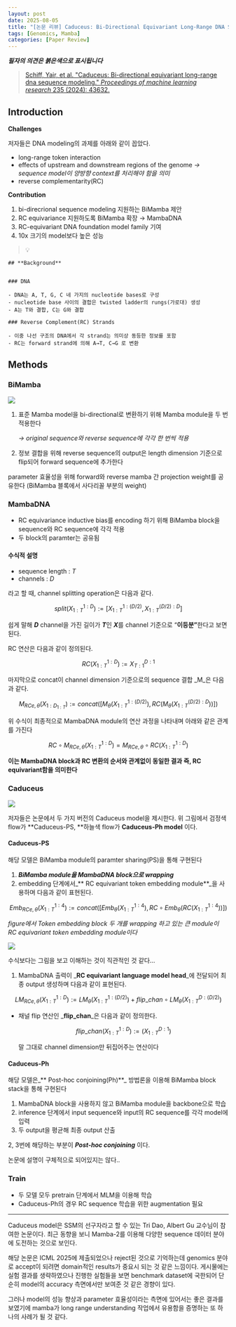 ```yaml
---
layout: post
date: 2025-08-05
title: "[논문 리뷰] Caduceus: Bi-Directional Equivariant Long-Range DNA Sequence Modeling"
tags: [Genomics, Mamba]
categories: [Paper Review]
---
```


<span class="notion-red">_**필자의 의견은 붉은색으로 표시됩니다**_</span>


> [Schiff, Yair, et al. "Caduceus: Bi-directional equivariant long-range dna sequence modeling." ](https://pmc.ncbi.nlm.nih.gov/articles/PMC12189541/)[_Proceedings of machine learning research_](https://pmc.ncbi.nlm.nih.gov/articles/PMC12189541/)[ 235 (2024): 43632.](https://pmc.ncbi.nlm.nih.gov/articles/PMC12189541/)



## Introduction


**Challenges**


저자들은 DNA modeling의 과제를 아래와 같이 꼽았다.

- long-range token interaction
- effects of upstream and downstream regions of the genome 
_→ sequence model이 양방향 context를 처리해야 함을 의미_
- reverse complementarity(RC)

**Contribution**

1. bi-direcrional sequence modeling 지원하는 BiMamba 제안
1. RC equivariance 지원하도록 BiMamba 확장 → MambaDNA
1. RC-equivariant DNA foundation model family 기여
1. 10x 크기의 model보다 높은 성능

> 💡 


	## **Background**


	### DNA

	- DNA는 A, T, G, C 네 가지의 nucleotide bases로 구성
	- nucleotide base 사이의 결합은 twisted ladder의 rungs(가로대) 생성
	- A는 T와 결합, C는 G와 결합

	### Reverse Complement(RC) Strands

	- 이중 나선 구조의 DNA에서 각 strand는 의미상 동등한 정보를 포함
	- RC는 forward strand에 의해 A→T, C→G 로 변환


## Methods



### BiMamba


![](https://prod-files-secure.s3.us-west-2.amazonaws.com/542b861c-36a8-4051-84e5-8804b6728dba/2c247d59-7815-4980-99f0-8f0d21f445a7/image.png?X-Amz-Algorithm=AWS4-HMAC-SHA256&X-Amz-Content-Sha256=UNSIGNED-PAYLOAD&X-Amz-Credential=ASIAZI2LB466S6XZ23JH%2F20250909%2Fus-west-2%2Fs3%2Faws4_request&X-Amz-Date=20250909T220056Z&X-Amz-Expires=3600&X-Amz-Security-Token=IQoJb3JpZ2luX2VjEHYaCXVzLXdlc3QtMiJHMEUCICv4Kk4zHUSZ%2Fkv6bBu%2FG2p7TBFREZAZ%2Fm0SqAVh2gLwAiEAwBjKO9mG94zvVU4LIR1VT6Cz%2Fqdl7SS%2FinBRD1oIMaUqiAQI3%2F%2F%2F%2F%2F%2F%2F%2F%2F%2F%2FARAAGgw2Mzc0MjMxODM4MDUiDLVH4LuELCpuQxMC6yrcAwIeGggr0X5x%2B0PTPe9FrOrE6oqteccJ04FoopkkSy%2BO%2FTGO6efOhcQiG9FcM9hB3iybgGxdnyZJvqt1Bm4JByt7vQVE7mQMfnVSBDRLkULzijLpxh6nmPSFsmWNiOxTvBK9V3MEJ5u5Hxzh6PwrUz9uHovGm3IGkYLqAyp1s%2FeNtZsUhpFIeSk2VKZgim6iNr%2ByE4Au%2FbzI%2Fcxc%2BclpQlhFv2Yrcn%2Bz0iocixMj3Uf512Ywww%2BPuxxGFGovGlqtNpM4bkcVzeZx0Dy4kgw6mj5CPYLaza5dGyiqxhVEfMqLTeNHBjeiU%2BiCMat2vxuojqAtzvLFlPxMionMfplc6%2BktwNWX%2BV2P0%2F%2B9eye8uc%2B1XbtqpO%2FDOdCIiZiFAYKY0fE5p%2BjSXDaCdSonKKDAnIdo5r8vyLs7inNrF9mdIK7oXtzDkUATHcjgSHcKcdlHwBztQ%2F0Ke5bkznaEz6B4DMELtgIVqWe533MqQd1xYiPjh2HIuNMONVjgRfGyiilWlCZawR1UwwWaT%2Fv%2BCKeiNU0pTMMjhhJno7W30qfJSrZCCYzFnYbicN5PJelzLGn%2FQWKdjHkugcfEapXyQKnTMYmz1UNy1nQwqycXHBCCWwONCZNyWegDR7W%2BTqlGMOTAgsYGOqUBrshdB9juFSLbIkkhzeDNrZOmvCdPsJGpgZpzH48rWUrLKIWVkw5Nqh5YvJc9TVd6SRssjIa0ligeyvdM6mwJRdb7PMvaYFzI7%2FyRDwfiwPzbkXl%2BsKTSrSmQUG5MHgfp%2FZ27rkd9TsqwicKbg8RSBno3xm2G1OGShG7f%2F5qFU9g7wm7GW74khw1xS6m%2FNgiG7ESd6O0VoWnx%2BO%2BEj494jYl3jfir&X-Amz-Signature=99dd64bb00ddf4d98101c5392d4103da556c8a392acf1cec1866cd396db8bfb3&X-Amz-SignedHeaders=host&x-amz-checksum-mode=ENABLED&x-id=GetObject)

1. 표준 Mamba model을 bi-directional로 변환하기 위해 Mamba module을 두 번 적용한다

	_→ original sequence와 reverse sequence에 각각 한 번씩 적용_

1. 정보 결합을 위해 reverse sequence의 output은 length dimension 기준으로 flip되어 forward sequence에 추가한다

parameter 효율성을 위해 forward와 reverse mamba 간 projection weight를 공유한다 (BiMamba 블록에서 사다리꼴 부분의 weight)



### MambaDNA

- RC equivariance inductive bias를 encoding 하기 위해 BiMamba block을 sequence와 RC sequence에 각각 적용
- 두 block의 paramter는 공유됨


#### 수식적 설명

- sequence length : _T_
- channels : _D_

라고 할 때,  channel splitting operation은 다음과 같다.


$$
split(X^{1:D}_{1:T}):=[X^{1:(D/2)}_{1:T},X^{(D/2):D}_{1:T}]
$$


<span class="notion-red">쉽게 말해 </span><span class="notion-red">_**D**_</span><span class="notion-red"> channel을 가진 길이가 </span><span class="notion-red">_**T**_</span><span class="notion-red">인 </span><span class="notion-red">_**X**_</span><span class="notion-red">를 channel 기준으로 “</span><span class="notion-red">**이등분”**</span><span class="notion-red">한다고 보면 된다.</span>


RC 연산은 다음과 같이 정의된다.


$$
RC(X^{1:D}_{1:T}):=X^{D:1}_{T:1}
$$


마지막으로 concat이 channel dimension 기준으로의 sequence 결합 _M_은 다음과 같다.


$$
M_{RCe,\theta}(X_{1:D_{1:T}}):=concat([M_{\theta}(X^{1:(D/2)}_{1:T}),RC(M_{\theta}(X^{(D/2):D}_{1:T}))])
$$


위 수식이 최종적으로 MambaDNA module의 연산 과정을 나타내며 아래와 같은 관계를 가진다


$$
RC\circ M_{RCe,\theta}(X^{1:D}_{1:T}) = M_{RCe,\theta} \circ RC(X^{1:D}_{1:T})
$$


**이는 MambaDNA block과 RC 변환의 순서와 관계없이 동일한 결과 즉, RC equivariant함을 의미한다**



### Caduceus


![](https://prod-files-secure.s3.us-west-2.amazonaws.com/542b861c-36a8-4051-84e5-8804b6728dba/f94a60d7-8145-473b-aef9-7c68d3ec604a/image.png?X-Amz-Algorithm=AWS4-HMAC-SHA256&X-Amz-Content-Sha256=UNSIGNED-PAYLOAD&X-Amz-Credential=ASIAZI2LB466S6XZ23JH%2F20250909%2Fus-west-2%2Fs3%2Faws4_request&X-Amz-Date=20250909T220056Z&X-Amz-Expires=3600&X-Amz-Security-Token=IQoJb3JpZ2luX2VjEHYaCXVzLXdlc3QtMiJHMEUCICv4Kk4zHUSZ%2Fkv6bBu%2FG2p7TBFREZAZ%2Fm0SqAVh2gLwAiEAwBjKO9mG94zvVU4LIR1VT6Cz%2Fqdl7SS%2FinBRD1oIMaUqiAQI3%2F%2F%2F%2F%2F%2F%2F%2F%2F%2F%2FARAAGgw2Mzc0MjMxODM4MDUiDLVH4LuELCpuQxMC6yrcAwIeGggr0X5x%2B0PTPe9FrOrE6oqteccJ04FoopkkSy%2BO%2FTGO6efOhcQiG9FcM9hB3iybgGxdnyZJvqt1Bm4JByt7vQVE7mQMfnVSBDRLkULzijLpxh6nmPSFsmWNiOxTvBK9V3MEJ5u5Hxzh6PwrUz9uHovGm3IGkYLqAyp1s%2FeNtZsUhpFIeSk2VKZgim6iNr%2ByE4Au%2FbzI%2Fcxc%2BclpQlhFv2Yrcn%2Bz0iocixMj3Uf512Ywww%2BPuxxGFGovGlqtNpM4bkcVzeZx0Dy4kgw6mj5CPYLaza5dGyiqxhVEfMqLTeNHBjeiU%2BiCMat2vxuojqAtzvLFlPxMionMfplc6%2BktwNWX%2BV2P0%2F%2B9eye8uc%2B1XbtqpO%2FDOdCIiZiFAYKY0fE5p%2BjSXDaCdSonKKDAnIdo5r8vyLs7inNrF9mdIK7oXtzDkUATHcjgSHcKcdlHwBztQ%2F0Ke5bkznaEz6B4DMELtgIVqWe533MqQd1xYiPjh2HIuNMONVjgRfGyiilWlCZawR1UwwWaT%2Fv%2BCKeiNU0pTMMjhhJno7W30qfJSrZCCYzFnYbicN5PJelzLGn%2FQWKdjHkugcfEapXyQKnTMYmz1UNy1nQwqycXHBCCWwONCZNyWegDR7W%2BTqlGMOTAgsYGOqUBrshdB9juFSLbIkkhzeDNrZOmvCdPsJGpgZpzH48rWUrLKIWVkw5Nqh5YvJc9TVd6SRssjIa0ligeyvdM6mwJRdb7PMvaYFzI7%2FyRDwfiwPzbkXl%2BsKTSrSmQUG5MHgfp%2FZ27rkd9TsqwicKbg8RSBno3xm2G1OGShG7f%2F5qFU9g7wm7GW74khw1xS6m%2FNgiG7ESd6O0VoWnx%2BO%2BEj494jYl3jfir&X-Amz-Signature=3b638101123d869e46d66cdae078e7069c91d960a393502197f8c29a2761d52a&X-Amz-SignedHeaders=host&x-amz-checksum-mode=ENABLED&x-id=GetObject)


저자들은 논문에서 두 가지 버전의 Caduceus model을 제시한다. 위 그림에서 검정색 flow가 **Caduceus-PS, **하늘색 flow가 **Caduceus-Ph model** 이다.



#### Caduceus-PS


해당 모델은 BiMamba module의 paramter sharing(PS)을 통해 구현된다

1. _**BiMamba module을 MambaDNA block으로 wrapping**_
1. embedding 단계에서_** RC equivariant token embedding module**_을 사용하며 다음과 같이 표현된다.

$$
Emb_{RCe,\theta}(X^{1:4}_{1:T}):=concat([Emb_{\theta}(X^{1:4}_{1:T}),RC \circ Emb_{\theta}(RC(X^{1:4}_{1:T}))])
$$


_figure에서 Token embedding block 두 개를 wrapping 하고 있는 큰 module이 RC equivariant token embedding module이다_


![](https://prod-files-secure.s3.us-west-2.amazonaws.com/542b861c-36a8-4051-84e5-8804b6728dba/b175e4da-71eb-4e91-8c23-a06dabe673c9/image.png?X-Amz-Algorithm=AWS4-HMAC-SHA256&X-Amz-Content-Sha256=UNSIGNED-PAYLOAD&X-Amz-Credential=ASIAZI2LB466S6XZ23JH%2F20250909%2Fus-west-2%2Fs3%2Faws4_request&X-Amz-Date=20250909T220056Z&X-Amz-Expires=3600&X-Amz-Security-Token=IQoJb3JpZ2luX2VjEHYaCXVzLXdlc3QtMiJHMEUCICv4Kk4zHUSZ%2Fkv6bBu%2FG2p7TBFREZAZ%2Fm0SqAVh2gLwAiEAwBjKO9mG94zvVU4LIR1VT6Cz%2Fqdl7SS%2FinBRD1oIMaUqiAQI3%2F%2F%2F%2F%2F%2F%2F%2F%2F%2F%2FARAAGgw2Mzc0MjMxODM4MDUiDLVH4LuELCpuQxMC6yrcAwIeGggr0X5x%2B0PTPe9FrOrE6oqteccJ04FoopkkSy%2BO%2FTGO6efOhcQiG9FcM9hB3iybgGxdnyZJvqt1Bm4JByt7vQVE7mQMfnVSBDRLkULzijLpxh6nmPSFsmWNiOxTvBK9V3MEJ5u5Hxzh6PwrUz9uHovGm3IGkYLqAyp1s%2FeNtZsUhpFIeSk2VKZgim6iNr%2ByE4Au%2FbzI%2Fcxc%2BclpQlhFv2Yrcn%2Bz0iocixMj3Uf512Ywww%2BPuxxGFGovGlqtNpM4bkcVzeZx0Dy4kgw6mj5CPYLaza5dGyiqxhVEfMqLTeNHBjeiU%2BiCMat2vxuojqAtzvLFlPxMionMfplc6%2BktwNWX%2BV2P0%2F%2B9eye8uc%2B1XbtqpO%2FDOdCIiZiFAYKY0fE5p%2BjSXDaCdSonKKDAnIdo5r8vyLs7inNrF9mdIK7oXtzDkUATHcjgSHcKcdlHwBztQ%2F0Ke5bkznaEz6B4DMELtgIVqWe533MqQd1xYiPjh2HIuNMONVjgRfGyiilWlCZawR1UwwWaT%2Fv%2BCKeiNU0pTMMjhhJno7W30qfJSrZCCYzFnYbicN5PJelzLGn%2FQWKdjHkugcfEapXyQKnTMYmz1UNy1nQwqycXHBCCWwONCZNyWegDR7W%2BTqlGMOTAgsYGOqUBrshdB9juFSLbIkkhzeDNrZOmvCdPsJGpgZpzH48rWUrLKIWVkw5Nqh5YvJc9TVd6SRssjIa0ligeyvdM6mwJRdb7PMvaYFzI7%2FyRDwfiwPzbkXl%2BsKTSrSmQUG5MHgfp%2FZ27rkd9TsqwicKbg8RSBno3xm2G1OGShG7f%2F5qFU9g7wm7GW74khw1xS6m%2FNgiG7ESd6O0VoWnx%2BO%2BEj494jYl3jfir&X-Amz-Signature=ca7532424b739c6d25fd7efe3df6ec6ce29eba346f6f7ddc11d6c232d7459aea&X-Amz-SignedHeaders=host&x-amz-checksum-mode=ENABLED&x-id=GetObject)


<span class="notion-red">수식보다는 그림을 보고 이해하는 것이 직관적인 것 같다…</span>

1. MambaDNA 출력이 _**RC equivariant language model head**_에 전달되어 최종 output 생성하며 다음과 같이 표현된다.

$$
LM_{RCe,\theta}(X^{1:D}_{1:T}):= LM_{\theta}(X^{1:(D/2)}_{1:T})+flip\_chan\circ LM_{\theta}(X^{D:(D/2)}_{1:T})
$$

- 채널 flip 연산인 _**flip\_chan**_은 다음과 같이 정의한다.

	$$
	flip\_chan(X^{1:D}_{1:T}):=(X^{D:1}_{1:T})
	$$


	말 그대로 channel dimension만 뒤집어주는 연산이다



#### Caduceus-Ph


해당 모델은_** Post-hoc conjoining(Ph)**_ 방법론을 이용해 BiMamba block stack을 통해 구현된다

1. MambaDNA block을 사용하지 않고 BiMamba module을 backbone으로 학습
1. inference 단계에서 input sequence와 input의 RC sequence를 각각 model에 입력
1. 두 output을 평균해 최종 output 산출

2, 3번에 해당하는 부분이 _**Post-hoc conjoining**_ 이다.


<span class="notion-red">논문에 설명이 구체적으로 되어있지는 않다..</span>



### Train

- 두 모델 모두 pretrain 단계에서 MLM을 이용해 학습
- Caduceus-Ph의 경우 RC sequence 학습을 위한 augmentation 필요

---


<span class="notion-red">Caduceus model은 SSM의 선구자라고 할 수 있는 Tri Dao, Albert Gu 교수님이 참여한 논문이다. 최근 동향을 보니 Mamba-2를 이용해 다양한 sequence 데이터 분야에 도전하는 것으로 보인다.</span>


<span class="notion-red">해당 논문은 ICML 2025에 제출되었으나 reject된 것으로 기억하는데 genomics 분야로 accept이 되려면 domain적인 results가 중요시 되는 것 같은 느낌이다. 게시물에는 실험 결과를 생략하였으나 진행한 실험들을 보면 benchmark dataset에 국한되어 단순히 model의 accuracy 측면에서만 보여준 것 같은 경향이 있다.</span>


<span class="notion-red">그러나 model의 성능 향상과 parameter 효율성이라는 측면에 있어서는 좋은 결과를 보였기에 mamba가 long range understanding 작업에서 유용함을 증명하는 또 하나의 사례가 될 것 같다.</span>

